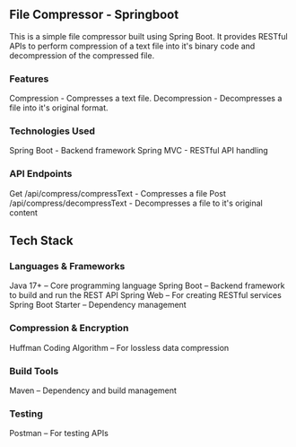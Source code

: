 ## File Compressor - Springboot

This is a simple file compressor built using Spring Boot. It provides RESTful APIs to perform compression of a text file into it's binary code and decompression of the compressed file.


### Features
  
Compression - Compresses a text file.
Decompression - Decompresses a file into it's original format.

### Technologies Used

Spring Boot - Backend framework
Spring MVC - RESTful API handling

### API Endpoints

Get /api/compress/compressText - Compresses a file
Post /api/compress/decompressText - Decompresses a file to it's original content

## Tech Stack

### Languages & Frameworks
Java 17+ – Core programming language
Spring Boot – Backend framework to build and run the REST API
Spring Web – For creating RESTful services
Spring Boot Starter – Dependency management

### Compression & Encryption
Huffman Coding Algorithm – For lossless data compression

### Build Tools
Maven – Dependency and build management

### Testing
Postman – For testing APIs
